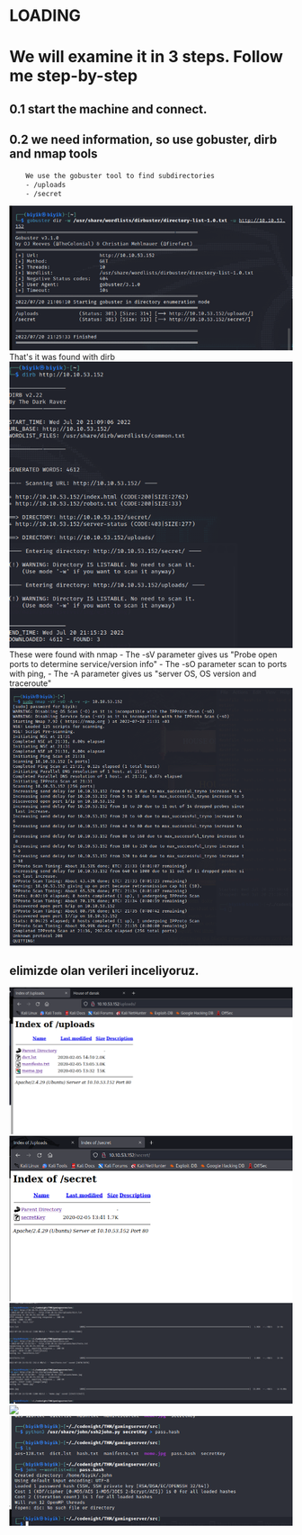 # LOADING






# We will examine it in 3 steps. Follow me step-by-step

## 0.1 start the machine and connect.

## 0.2 we need information, so use gobuster, dirb and nmap tools 
        We use the gobuster tool to find subdirectories
        - /uploads 
        - /secret 
![gobuster](https://github.com/Onur-TURAN/H4CK-D/blob/main/THM/gamingserver/img/e_1-1.png)
        That's it was found with dirb
![dirb](https://github.com/Onur-TURAN/H4CK-D/blob/main/THM/gamingserver/img/e_1-2.png)
        These were found with nmap
        - The -sV parameter gives us "Probe open ports to determine service/version info"
        - The -sO parameter scan to ports with ping,
        - The -A parameter gives us "server OS, OS version and traceroute"
![nmap](https://github.com/Onur-TURAN/H4CK-D/blob/main/THM/gamingserver/img/e_1-3.png)

## elimizde olan verileri inceliyoruz.


![](https://github.com/Onur-TURAN/H4CK-D/blob/main/THM/gamingserver/img/e_1-4.png)
![](https://github.com/Onur-TURAN/H4CK-D/blob/main/THM/gamingserver/img/e_1-5.png)
![](https://github.com/Onur-TURAN/H4CK-D/blob/main/THM/gamingserver/img/e_1-6.png)
![](https://github.com/Onur-TURAN/H3CK-D/blob/main/THM/gamingserver/img/e_1-7.png)
![](https://github.com/Onur-TURAN/H4CK-D/blob/main/THM/gamingserver/img/e_1-8.png)
             
